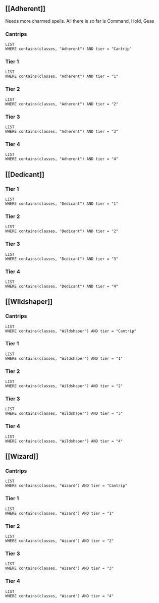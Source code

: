 ## [[Adherent]]
Needs more charmed spells. All there is so far is Command, Hold, Geas
### Cantrips
```dataview
LIST 
WHERE contains(classes, "Adherent") AND tier = "Cantrip"
```
### Tier 1
```dataview
LIST 
WHERE contains(classes, "Adherent") AND tier = "1"
```
### Tier 2
```dataview
LIST 
WHERE contains(classes, "Adherent") AND tier = "2"
```

### Tier 3
```dataview
LIST 
WHERE contains(classes, "Adherent") AND tier = "3"
```

### Tier 4
```dataview
LIST 
WHERE contains(classes, "Adherent") AND tier = "4"
```

## [[Dedicant]]
### Tier 1
```dataview
LIST 
WHERE contains(classes, "Dedicant") AND tier = "1"
```
### Tier 2
```dataview
LIST 
WHERE contains(classes, "Dedicant") AND tier = "2"
```

### Tier 3
```dataview
LIST 
WHERE contains(classes, "Dedicant") AND tier = "3"
```

### Tier 4
```dataview
LIST 
WHERE contains(classes, "Dedicant") AND tier = "4"
```

## [[WIldshaper]]
### Cantrips
```dataview
LIST 
WHERE contains(classes, "Wildshaper") AND tier = "Cantrip"
```
### Tier 1
```dataview
LIST 
WHERE contains(classes, "Wildshaper") AND tier = "1"
```
### Tier 2
```dataview
LIST 
WHERE contains(classes, "Wildshaper") AND tier = "2"
```

### Tier 3
```dataview
LIST 
WHERE contains(classes, "Wildshaper") AND tier = "3"
```

### Tier 4
```dataview
LIST 
WHERE contains(classes, "Wildshaper") AND tier = "4"
```

## [[Wizard]]
### Cantrips
```dataview
LIST 
WHERE contains(classes, "Wizard") AND tier = "Cantrip"
```
### Tier 1
```dataview
LIST 
WHERE contains(classes, "Wizard") AND tier = "1"
```
### Tier 2
```dataview
LIST 
WHERE contains(classes, "Wizard") AND tier = "2"
```

### Tier 3
```dataview
LIST 
WHERE contains(classes, "Wizard") AND tier = "3"
```

### Tier 4
```dataview
LIST 
WHERE contains(classes, "Wizard") AND tier = "4"
```